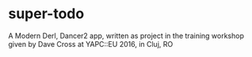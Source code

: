 # super-todo

A Modern Derl, Dancer2 app, written as project in the training workshop given by Dave Cross at YAPC::EU 2016, in Cluj, RO 
